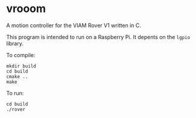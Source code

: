 # vrooom
A motion controller for the VIAM Rover V1 written in C. 

This program is intended to run on a Raspberry Pi.
It depents on the `lgpio` library.

To compile:

```
mkdir build
cd build
cmake ..
make
```
To run:

```
cd build
./rover
```
